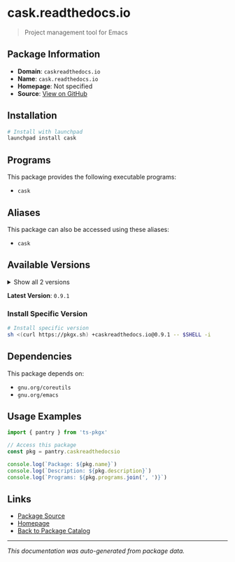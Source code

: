 # cask.readthedocs.io

> Project management tool for Emacs

## Package Information

- **Domain**: `caskreadthedocs.io`
- **Name**: `cask.readthedocs.io`
- **Homepage**: Not specified
- **Source**: [View on GitHub](https://github.com/pkgxdev/pantry/tree/main/projects/cask.readthedocs.io/package.yml)

## Installation

```bash
# Install with launchpad
launchpad install cask
```

## Programs

This package provides the following executable programs:

- `cask`

## Aliases

This package can also be accessed using these aliases:

- `cask`

## Available Versions

<details>
<summary>Show all 2 versions</summary>

- `0.9.1`, `0.9.0`

</details>

**Latest Version**: `0.9.1`

### Install Specific Version

```bash
# Install specific version
sh <(curl https://pkgx.sh) +caskreadthedocs.io@0.9.1 -- $SHELL -i
```

## Dependencies

This package depends on:

- `gnu.org/coreutils`
- `gnu.org/emacs`

## Usage Examples

```typescript
import { pantry } from 'ts-pkgx'

// Access this package
const pkg = pantry.caskreadthedocsio

console.log(`Package: ${pkg.name}`)
console.log(`Description: ${pkg.description}`)
console.log(`Programs: ${pkg.programs.join(', ')}`)
```

## Links

- [Package Source](https://github.com/pkgxdev/pantry/tree/main/projects/cask.readthedocs.io/package.yml)
- [Homepage](#)
- [Back to Package Catalog](../package-catalog.md)

---

*This documentation was auto-generated from package data.*
